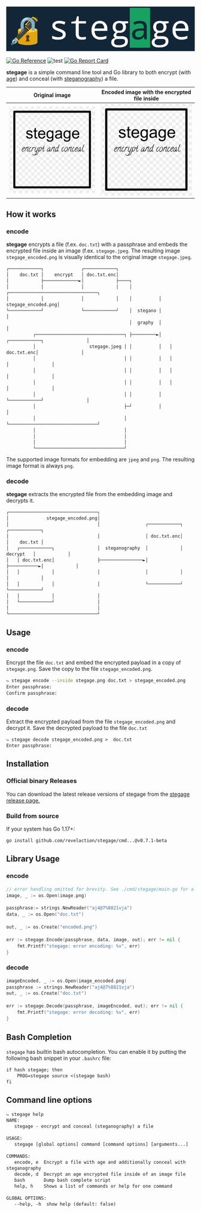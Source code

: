 <p align="center"><img alt="stegage" src="./logo.png"/></p>

[![Go Reference](https://pkg.go.dev/badge/github.com/revelaction/stegage)](https://pkg.go.dev/github.com/revelaction/stegage)
![test](https://github.com/revelaction/stegage/actions/workflows/test.yml/badge.svg)
[![Go Report Card](https://goreportcard.com/badge/github.com/revelaction/stegage)](https://goreportcard.com/report/github.com/revelaction/stegage)

**stegage** is a simple command line tool and Go library to both encrypt
(with [age](https://github.com/FiloSottile/age)) and conceal
(with [steganography](https://github.com/auyer/steganography)) a file.


| Original image             |Encoded image with the encrypted file inside |
| -------------------- | ------------------|
| ![Original File](testdata/stegage.jpeg)  | ![Encoded File](testdata/stegage_encoded.png)



## How it works

### encode

**stegage** encrypts a file (f.ex. `doc.txt`) with a passphrase and embeds the
encrypted file inside an image (f.ex. `stegage.jpeg`. The resulting image `stegage_encoded.png` is
visually identical to the original image `stegage.jpeg`.

    ┌────────────┐              ┌────────────┐
    │    doc.txt │    encrypt   │ doc.txt.enc│
    │            ├─────────────►│            ├────┐
    │            │              │            │    │          ┌─────────────────────────────────┐
    │            │              │            │    │          │              stegage_encoded.png│
    └────────────┘              └────────────┘    │  stegano │                                 │
                                                  │  graphy  │                                 │
              ┌─────────────────────────────────┐ ├─────────►│   ┌────────────┐                │
              │                    stegage.jpeg │ │          │   │ doc.txt.enc│                │
              │                                 │ │          │   │            │                │
              │                                 │ │          │   │            │                │
              │                                 │ │          │   │            │                │
              │                                 │ │          │   └────────────┘                │
              │                                 ├─┘          │                                 │
              │                                 │            └─────────────────────────────────┘
              │                                 │
              │                                 │
              │                                 │
              └─────────────────────────────────┘


The supported image formats for embedding are `jpeg` and `png`. The resulting image format is always `png`.

### decode

**stegage** extracts the encrypted file from the embedding image and decrypts it. 


    ┌─────────────────────────────────┐
    │              stegage_encoded.png│
    │                                 │                 ┌────────────┐            ┌────────────┐
    │                                 │                 │ doc.txt.enc│            │    doc.txt │
    │   ┌────────────┐                │  steganography  │            │  decrypt   │            │
    │   │ doc.txt.enc│                ├────────────────►│            ├───────────►│            │
    │   │            │                │                 │            │            │            │
    │   │            │                │                 └────────────┘            └────────────┘
    │   │            │                │
    │   └────────────┘                │
    │                                 │
    └─────────────────────────────────┘


## Usage

### encode 

Encrypt the file `doc.txt` and embed the encrypted payload in a copy of
`stegage.png`.  Save the copy to the file `stegage_encoded.png`. 

```bash
⤷ stegage encode --inside stegage.png doc.txt > stegage_encoded.png 
Enter passphrase:
Confirm passphrase:
```


### decode

Extract the encrypted payload from the file `stegage_encoded.png` and decrypt
it. Save the decrypted payload to the file `doc.txt` 

```console
⤷ stegage decode stegage_encoded.png >  doc.txt
Enter passphrase:
```

## Installation

### Official binary Releases

You can download the latest release versions of stegage from the [stegage
release page.](https://github.com/revelaction/stegage/releases/)


### Build from source
If your system has Go 1.17+:

```console
go install github.com/revelaction/stegage/cmd...@v0.7.1-beta
```
 
## Library Usage

### encode

```go
// error handling omitted for brevity. See ./cmd/stegage/main.go for a real example
image, _ := os.Open(image.png) 

passphrase:= strings.NewReader("aj4@7%8821vja")
data, _ := os.Open("doc.txt")

out, _ := os.Create("encoded.png") 

err := stegage.Encode(passphrase, data, image, out); err != nil {
	fmt.Printf("stegage: error encoding: %v", err)
}
```
### decode

```go
imageEncoded, _ := os.Open(image_encoded.png)
passphrase := strings.NewReader("aj4@7%8821vja")
out, _ := os.Create("doc.txt") 

err := stegage.Decode(passphrase, imageEncoded, out); err != nil {
	fmt.Printf("stegage: error decoding: %v", err)
}
```

## Bash Completion

`stegage` has builtin bash autocompletion. You can enable it by putting the following bash
snippet in your `.bashrc` file:

```console
if hash stegage; then
	PROG=stegage source <(stegage bash)
fi
```
## Command line options

```console
⤷ stegage help
NAME:
   stegage - encrypt and conceal (steganography) a file

USAGE:
   stegage [global options] command [command options] [arguments...]

COMMANDS:
   encode, e  Encrypt a file with age and additionally conceal with steganography
   decode, d  Decrypt an age encrypted file inside of an image file
   bash       Dump bash complete script
   help, h    Shows a list of commands or help for one command

GLOBAL OPTIONS:
   --help, -h  show help (default: false)
```
